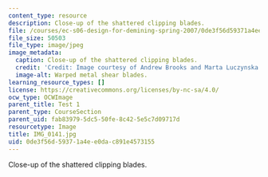 ```yaml
---
content_type: resource
description: Close-up of the shattered clipping blades.
file: /courses/ec-s06-design-for-demining-spring-2007/0de3f56d59371a4ee0dac891e4573155_IMG_0141.jpg
file_size: 50503
file_type: image/jpeg
image_metadata:
  caption: Close-up of the shattered clipping blades.
  credit: 'Credit: Image courtesy of Andrew Brooks and Marta Luczynska.'
  image-alt: Warped metal shear blades.
learning_resource_types: []
license: https://creativecommons.org/licenses/by-nc-sa/4.0/
ocw_type: OCWImage
parent_title: Test 1
parent_type: CourseSection
parent_uid: fab83979-5dc5-50fe-8c42-5e5c7d09717d
resourcetype: Image
title: IMG_0141.jpg
uid: 0de3f56d-5937-1a4e-e0da-c891e4573155
---
```

Close-up of the shattered clipping blades.